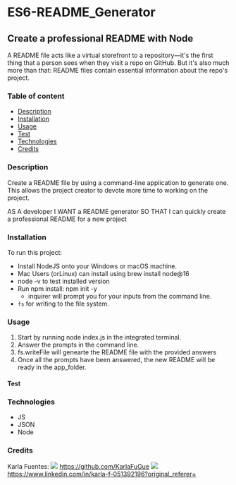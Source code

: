 # ES6-README_Generator

## Create a professional README with Node

A README file acts like a virtual storefront to a repository—it's the first thing that a person sees when they visit a repo on GitHub. But it's also much more than that: README files contain essential information about the repo's project.

### Table of content
- [Description](#description)
- [Installation](#installation)
- [Usage](#usage)
- [Test](#test)
- [Technologies](#technologies)
- [Credits](#credits)

### Description
Create a README file by using a command-line application to generate one. This allows the project creator to devote more time to working on the project.

AS A developer
I WANT a README generator
SO THAT I can quickly create a professional README for a new project

### Installation
To run this project:

- Install NodeJS onto your Windows or macOS machine.
- Mac Users (orLinux) can install using brew install node@16
- node -v to test installed version
- Run npm install: npm init -y
    - inquirer will prompt you for your inputs from the command line.
- `fs` for writing to the file system.

### Usage
1. Start by running node index.js in the integrated terminal.
2. Answer the prompts in the command line.
3. fs.writeFile will genearte the README file with the provided answers
4. Once all the prompts have been answered, the new README will be ready in the app_folder.

#### Test

 <!--![image]({Relative path HERE})-->


### Technologies
- JS
- JSON
- Node

### Credits
Karla Fuentes:
<img src="{https://img.shields.io/badge/GitHub-100000?style=for-the-badge&logo=github&logoColor=white}" />
https://github.com/KarlaFuGue
<img src="{https://img.shields.io/badge/Indeed-003A9B?style=for-the-badge&logo=Indeed&logoColor=white}" />
https://www.linkedin.com/in/karla-f-051392196?original_referer=













